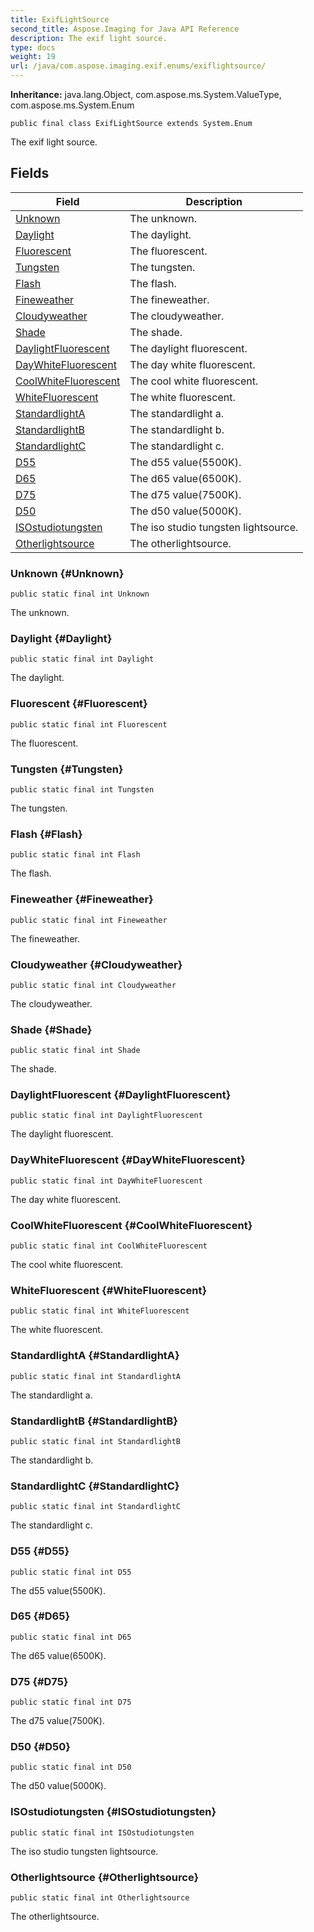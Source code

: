 ```yaml
---
title: ExifLightSource
second_title: Aspose.Imaging for Java API Reference
description: The exif light source.
type: docs
weight: 19
url: /java/com.aspose.imaging.exif.enums/exiflightsource/
---
```

**Inheritance:**
java.lang.Object, com.aspose.ms.System.ValueType, com.aspose.ms.System.Enum
```
public final class ExifLightSource extends System.Enum
```

The exif light source.
## Fields

| Field | Description |
| --- | --- |
| [Unknown](#Unknown) | The unknown. |
| [Daylight](#Daylight) | The daylight. |
| [Fluorescent](#Fluorescent) | The fluorescent. |
| [Tungsten](#Tungsten) | The tungsten. |
| [Flash](#Flash) | The flash. |
| [Fineweather](#Fineweather) | The fineweather. |
| [Cloudyweather](#Cloudyweather) | The cloudyweather. |
| [Shade](#Shade) | The shade. |
| [DaylightFluorescent](#DaylightFluorescent) | The daylight fluorescent. |
| [DayWhiteFluorescent](#DayWhiteFluorescent) | The day white fluorescent. |
| [CoolWhiteFluorescent](#CoolWhiteFluorescent) | The cool white fluorescent. |
| [WhiteFluorescent](#WhiteFluorescent) | The white fluorescent. |
| [StandardlightA](#StandardlightA) | The standardlight a. |
| [StandardlightB](#StandardlightB) | The standardlight b. |
| [StandardlightC](#StandardlightC) | The standardlight c. |
| [D55](#D55) | The d55 value(5500K). |
| [D65](#D65) | The d65 value(6500K). |
| [D75](#D75) | The d75 value(7500K). |
| [D50](#D50) | The d50 value(5000K). |
| [ISOstudiotungsten](#ISOstudiotungsten) | The iso studio tungsten lightsource. |
| [Otherlightsource](#Otherlightsource) | The otherlightsource. |
### Unknown {#Unknown}
```
public static final int Unknown
```


The unknown.

### Daylight {#Daylight}
```
public static final int Daylight
```


The daylight.

### Fluorescent {#Fluorescent}
```
public static final int Fluorescent
```


The fluorescent.

### Tungsten {#Tungsten}
```
public static final int Tungsten
```


The tungsten.

### Flash {#Flash}
```
public static final int Flash
```


The flash.

### Fineweather {#Fineweather}
```
public static final int Fineweather
```


The fineweather.

### Cloudyweather {#Cloudyweather}
```
public static final int Cloudyweather
```


The cloudyweather.

### Shade {#Shade}
```
public static final int Shade
```


The shade.

### DaylightFluorescent {#DaylightFluorescent}
```
public static final int DaylightFluorescent
```


The daylight fluorescent.

### DayWhiteFluorescent {#DayWhiteFluorescent}
```
public static final int DayWhiteFluorescent
```


The day white fluorescent.

### CoolWhiteFluorescent {#CoolWhiteFluorescent}
```
public static final int CoolWhiteFluorescent
```


The cool white fluorescent.

### WhiteFluorescent {#WhiteFluorescent}
```
public static final int WhiteFluorescent
```


The white fluorescent.

### StandardlightA {#StandardlightA}
```
public static final int StandardlightA
```


The standardlight a.

### StandardlightB {#StandardlightB}
```
public static final int StandardlightB
```


The standardlight b.

### StandardlightC {#StandardlightC}
```
public static final int StandardlightC
```


The standardlight c.

### D55 {#D55}
```
public static final int D55
```


The d55 value(5500K).

### D65 {#D65}
```
public static final int D65
```


The d65 value(6500K).

### D75 {#D75}
```
public static final int D75
```


The d75 value(7500K).

### D50 {#D50}
```
public static final int D50
```


The d50 value(5000K).

### ISOstudiotungsten {#ISOstudiotungsten}
```
public static final int ISOstudiotungsten
```


The iso studio tungsten lightsource.

### Otherlightsource {#Otherlightsource}
```
public static final int Otherlightsource
```


The otherlightsource.

